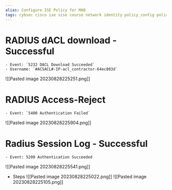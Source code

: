 ```yaml
---
alias: Configure ISE Policy for MAB
tags: cybsec cisco ise sise course network identity policy_config policy_config 802.1x
---
```


# RADIUS dACL download - Successful
	- Event: `5232 DACL Download Succeeded`
	- Username: `#ACSACL#-IP-acl_contractor-64ec803d`
![[Pasted image 20230828225251.png]]

# RADIUS Access-Reject
	- Event: `5400 Authentication Failed`
![[Pasted image 20230828225904.png]]
# Radius Session Log - Successful
	- Event: 5200 Authentication Succeeded
![[Pasted image 20230828225541.png]]
- Steps
![[Pasted image 20230828225022.png]]
![[Pasted image 20230828225105.png]]